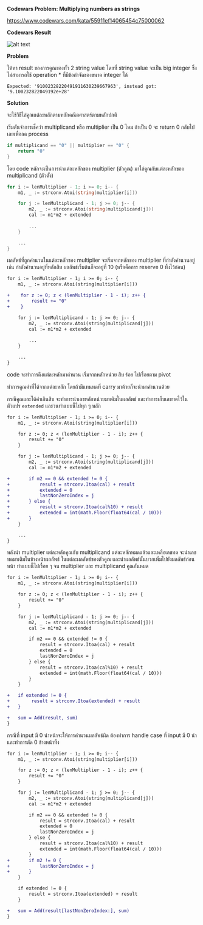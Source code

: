 **Codewars Problem: Multiplying numbers as strings**

https://www.codewars.com/kata/55911ef14065454c75000062

**Codewars Result**

![alt text](http://url/to/img.png)

**Problem**

ให้หา result ของการคูณของทั้ว 2 string value โดยที่ string value จะเป็น big integer ซึ่งไม่สามารถใช้ operation * ที่มีข้อกำจัดของขนาด integer ได้

```
Expected: '91002328220491911630239667963', instead got: '9.100232822049192e+28'
```

**Solution**

จะใช้วิธีไล่คูณแต่ละหลักตามหลักคณิตศาสตร์ตามหลักปกติ

เริ่มตันจำการเช็คว่า multiplicand หรือ multiplier เป็น 0 ไหม ถ้าเป็น 0 จะ return 0 กลับไปเลยเพื่อลด process
```go
if multiplicand == "0" || multiplier == "0" {
    return "0"
}
```

โดย code หลักจะเป็นการนำแต่ละหลักของ multiplier (ตัวคูณ) มาไล่คูณกับแต่ละหลักของ multiplicand (ตัวตั้ง)

```go
for i := lenMultiplier - 1; i >= 0; i-- {
    m1, _ := strconv.Atoi(string(multiplier[i]))

    for j := lenMultiplicand - 1; j >= 0; j-- {
        m2, _ := strconv.Atoi(string(multiplicand[j]))
        cal := m1*m2 + extended
        
        ...
    }

    ...
}
```

ผลลัพธ์ที่ถูกคำนวนในแต่ละหลักของ multiplier จะเริ่มจากหลักของ multiplier ที่กำลังคำนวนอยู่ เช่น กำลังคำนวนอยู่ที่หลักสิบ ผลลัพธ์เริ่มต้นก็จะอยู่ที่ 10 (หรือคือการ reserve 0 ทิ้งไว้ก่อน)


```diff
for i := lenMultiplier - 1; i >= 0; i-- {
    m1, _ := strconv.Atoi(string(multiplier[i]))

+    for z := 0; z < (lenMultiplier - 1 - i); z++ {
+        result += "0"
+    }

    for j := lenMultiplicand - 1; j >= 0; j-- {
        m2, _ := strconv.Atoi(string(multiplicand[j]))
        cal := m1*m2 + extended
        
        ...
    }

    ...
}
```

code จะทำการดึงแต่ละหลักมาคำนวน เริ่มจากหลักหน่วย สิบ ร้อย ไปเรื่อยตาม pivot

ทำการคูณค่าที่ได้จากแต่ละหลัก โดยถ้ามีแทนทดที่ carry มาด้วยก็จะนำมาคำนวนด้วย

กรณีคูณและได้ค่าเกินสิบ จะทำการนำเลขหลักหน่วยมาเติมในผลลัพธ์ และทำการเก็บเลขทดไว้ในตัวแปร `extended` และวนทำแบบนี้ไปทุก ๆ หลัก

```diff
for i := lenMultiplier - 1; i >= 0; i-- {
    m1, _ := strconv.Atoi(string(multiplier[i]))

    for z := 0; z < (lenMultiplier - 1 - i); z++ {
        result += "0"
    }

    for j := lenMultiplicand - 1; j >= 0; j-- {
        m2, _ := strconv.Atoi(string(multiplicand[j]))
        cal := m1*m2 + extended

+       if m2 == 0 && extended != 0 {
+           result = strconv.Itoa(cal) + result
+           extended = 0
+           lastNonZeroIndex = j
+       } else {
+           result = strconv.Itoa(cal%10) + result
+           extended = int(math.Floor(float64(cal / 10)))
+       }
    }

    ...
}
```

หลังนำ multiplier แต่ละหลักคูณกับ multiplicand แต่ละหลักหมดแล้วและเหลือเลขทด จะนำเลขทดมาเติมในข้างหน้าผลลัพธ์ ในแต่ละผลลัพธ์ของตัวคูณ และนำผลลัพธ์นั้นบวกเพิ่มไปยังผลลัพธ์ก่อนหน้า ทำแบบนี้ไปเรื่อย ๆ จน multiplier และ multiplicand คูณกันหมด

```diff
for i := lenMultiplier - 1; i >= 0; i-- {
    m1, _ := strconv.Atoi(string(multiplier[i]))

    for z := 0; z < (lenMultiplier - 1 - i); z++ {
        result += "0"
    }

    for j := lenMultiplicand - 1; j >= 0; j-- {
        m2, _ := strconv.Atoi(string(multiplicand[j]))
        cal := m1*m2 + extended

        if m2 == 0 && extended != 0 {
            result = strconv.Itoa(cal) + result
            extended = 0
            lastNonZeroIndex = j
        } else {
            result = strconv.Itoa(cal%10) + result
            extended = int(math.Floor(float64(cal / 10)))
        }
    }

+   if extended != 0 {
+        result = strconv.Itoa(extended) + result
+   }

+   sum = Add(result, sum)
}
```

กรณีที่ input มี 0 นำหน้าจะให้การคำนวนผลลัพธ์ผิด ต้องทำการ handle case ที่ input มี 0 นำ และทำการตัด 0 ข้างหน้าทิ้ง

```diff
for i := lenMultiplier - 1; i >= 0; i-- {
    m1, _ := strconv.Atoi(string(multiplier[i]))

    for z := 0; z < (lenMultiplier - 1 - i); z++ {
        result += "0"
    }

    for j := lenMultiplicand - 1; j >= 0; j-- {
        m2, _ := strconv.Atoi(string(multiplicand[j]))
        cal := m1*m2 + extended

        if m2 == 0 && extended != 0 {
            result = strconv.Itoa(cal) + result
            extended = 0
            lastNonZeroIndex = j
        } else {
            result = strconv.Itoa(cal%10) + result
            extended = int(math.Floor(float64(cal / 10)))
        }
+       if m2 != 0 {
+           lastNonZeroIndex = j
+       }
    }

    if extended != 0 {
        result = strconv.Itoa(extended) + result
    }

+   sum = Add(result[lastNonZeroIndex:], sum)
}
```

